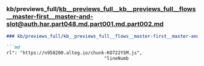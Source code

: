 ### kb/previews_full/kb__previews_full__kb__previews_full__flows__master-first__master-and-slot@auth.har.part048.md.part001.md.part002.md

```md
### kb/previews_full/kb__previews_full__flows__master-first__master-and-slot@auth.har.part048.md.part001.md (part 002)

```md
rl": "https://n958200.alteg.io/chunk-KO722YSM.js",
                                    "lineNumb
```

```

```
